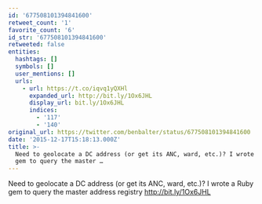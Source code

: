 ```yaml
---
id: '677508101394841600'
retweet_count: '1'
favorite_count: '6'
id_str: '677508101394841600'
retweeted: false
entities:
  hashtags: []
  symbols: []
  user_mentions: []
  urls:
    - url: https://t.co/iqvq1yQXHl
      expanded_url: http://bit.ly/1Ox6JHL
      display_url: bit.ly/1Ox6JHL
      indices:
        - '117'
        - '140'
original_url: https://twitter.com/benbalter/status/677508101394841600
date: '2015-12-17T15:18:13.000Z'
title: >-
  Need to geolocate a DC address (or get its ANC, ward, etc.)? I wrote a Ruby
  gem to query the master …
---
```


Need to geolocate a DC address (or get its ANC, ward, etc.)? I wrote a Ruby gem to query the master address registry http://bit.ly/1Ox6JHL